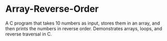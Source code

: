 # Array-Reverse-Order
A C program that takes 10 numbers as input, stores them in an array, and then prints the numbers in reverse order. Demonstrates arrays, loops, and reverse traversal in C.
